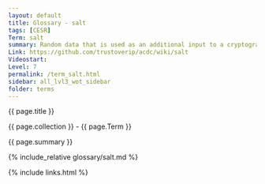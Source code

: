 ```yaml
---
layout: default
title: Glossary - salt
tags: [CESR]
Term: salt
summary: Random data that is used as an additional input to a cryptographic one-way function
Link: https://github.com/trustoverip/acdc/wiki/salt
Videostart: 
Level: 7
permalink: /term_salt.html
sidebar: all_lvl3_wot_sidebar
folder: terms
---
```


{{ page.title }}

{{ page.collection }} - {{ page.Term }}

   {{ page.summary }}

{% include_relative glossary/salt.md %}

 {% include links.html %} 
